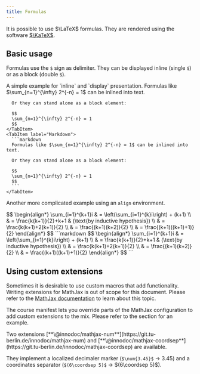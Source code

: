 ```yaml
---
title: Formulas
---
```


It is possible to use $\LaTeX$ formulas. They are rendered using the software
[$\KaTeX$](https://katex.org/).

## Basic usage

Formulas use the `$` sign as delimiter. They can be displayed inline (single
`$`) or as a block (double `$`).

<Example>
  A simple example for `inline` and `display` presentation.

  <Tabs>
    <TabItem label="Result">
      Formulas like $\sum_{n=1}^{\infty} 2^{-n} = 1$ can be inlined into text.

      Or they can stand alone as a block element:

      $$
      \sum_{n=1}^{\infty} 2^{-n} = 1
      $$
    </TabItem>
    <TabItem label="Markdown">
      ```markdown
      Formulas like $\sum_{n=1}^{\infty} 2^{-n} = 1$ can be inlined into text.

      Or they can stand alone as a block element:

      $$
      \sum_{n=1}^{\infty} 2^{-n} = 1
      $$
      ```
    </TabItem>
  </Tabs>

  Another more complicated example using an `align` environment.

  <Tabs>
    <TabItem label="Result">
      $$
      \begin{align*}
        \sum_{i=1}^{k+1}i & = \left(\sum_{i=1}^{k}i\right) + (k+1) \\
        & = \frac{k(k+1)}{2}+k+1 & (\text{by inductive hypothesis}) \\
        & = \frac{k(k+1)+2(k+1)}{2} \\
        & = \frac{(k+1)(k+2)}{2} \\
        & = \frac{(k+1)((k+1)+1)}{2}
      \end{align*}
      $$
    </TabItem>
    <TabItem label="Markdown">
      ```markdown
      $$
      \begin{align*}
        \sum_{i=1}^{k+1}i & = \left(\sum_{i=1}^{k}i\right) + (k+1) \\
        & = \frac{k(k+1)}{2}+k+1 & (\text{by inductive hypothesis}) \\
        & = \frac{k(k+1)+2(k+1)}{2} \\
        & = \frac{(k+1)(k+2)}{2} \\
        & = \frac{(k+1)((k+1)+1)}{2}
      \end{align*}
      $$
      ```
    </TabItem>
  </Tabs>
</Example>

## Using custom extensions

Sometimes it is desirable to use custom macros that add functionality. Writing
extensions for MathJax is out of scope for this document. Please refer to the
[MathJax documentation](https://docs.mathjax.org/en/latest/advanced/extensions.html)
to learn about this topic.

The course manifest lets you override parts of the MathJax configuration to add
custom extensions to the mix. Please refer to the section
[](/section/01-project/02-files/01-manifest#mathjax) for an example.

<Info id="innodoc-mathjax">
  Two extensions
  [**\@innodoc/mathjax-num**](https://git.tu-berlin.de/innodoc/mathjax-num)
  and
  [**\@innodoc/mathjax-coordsep**](https://git.tu-berlin.de/innodoc/mathjax-coordsep)
  are available.

  They implement a localized decimaler marker (`$\num{3.45}$` → $\num{3.45}$) and
  a coordinates separator (`$(6\coordsep 5)$` → $(6\coordsep 5)$).
</Info>
